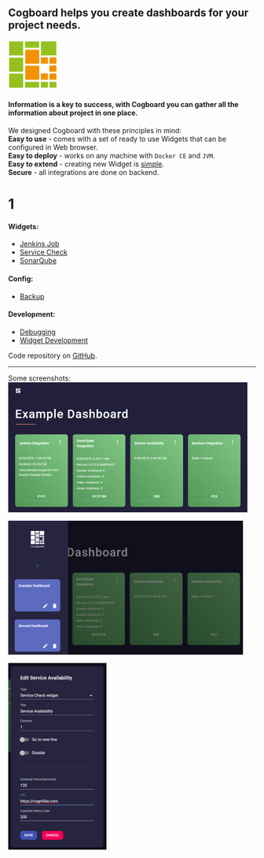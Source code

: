 ## **Cogboard** helps you create dashboards for your project needs.
![logo](./images/logo-small.png)  

#### Information is a key to success, with **Cogboard** you can gather all the information about project in one place.

We designed Cogboard with these principles in mind:  
**Easy to use** - comes with a set of ready to use Widgets that can be configured in Web browser.  
**Easy to deploy** - works on any machine with `Docker CE` and `JVM`.  
**Easy to extend** - creating new Widget is [simple](https://github.com/Cognifide/cogboard/wiki/Widget-development).  
**Secure** - all integrations are done on backend.  
# 1

#### Widgets:
* [Jenkins Job](/widget-jenkins-job/)
* [Service Check](/widget-service-check/)
* [SonarQube](/widget-sonarqube/)

#### Config:
* [Backup](/config-backup/)

#### Development:
* [Debugging](/debugging/)
* [Widget Development](/widget-development/)


Code repository on [GitHub](https://github.com/Cognifide/cogboard).

---
Some screenshots:  
![screen1](./images/screen1.png)  
  
![screen2](./images/screen2.png)  
  
![screen3](./images/screen3.png)